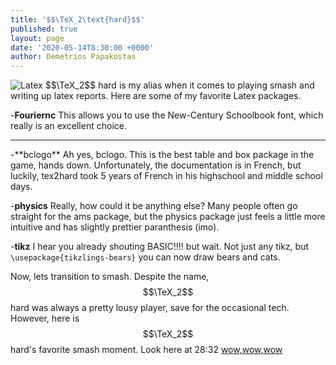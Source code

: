 ```yaml
---
title: '$$\TeX_2\text{hard}$$'
published: true
layout: page
date: '2020-05-14T8:30:00 +0000'
author: Demetrios Papakostas
---
```

<img src="{{ site.baseurl }}assets/tex.jpg" title="Latex" class="profile">
$$\TeX_2$$ hard is my alias when it comes to playing smash and writing up latex reports.  Here are some of my favorite Latex packages.  

-**Fouriernc** This allows you to use the New-Century Schoolbook font, which really is an excellent choice.  
<hr>
-**bclogo**
Ah yes, bclogo.  This is the best table and box package in the game, hands down.  Unfortunately, the documentation is in French, but luckily, tex2hard took 5 years of French in his highschool and middle school days.  

-**physics** Really, how could it be anything else?  Many people often go straight for the ams package, but the physics package just feels a little more intuitive and has slightly prettier paranthesis (imo).  


-**tikz** I hear you already shouting BASIC!!!! but wait.  Not just any tikz, but <code>\usepackage{tikzlings-bears}</code>
you can now draw bears and cats.


Now, lets transition to smash.  Despite the name, $$\TeX_2$$ hard was always a pretty lousy player, save for the occasional tech.  However, here is $$\TeX_2$$hard's favorite smash moment.  Look here at 28:32 
[wow,wow,wow][smash_bro]


[smash_bro]:     https://www.youtube.com/watch?v=toZWl5pQVQ4&feature=youtu.be
